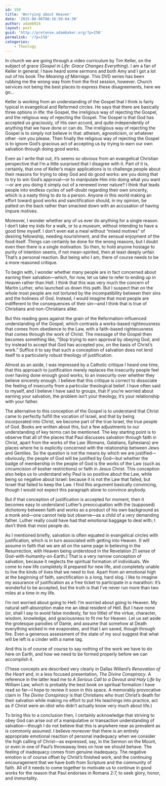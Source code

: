 ```yaml
---
id: 150
title: 'Worrying about Heaven'
date: '2015-08-06T08:16:50-04:30'
author: adamb924
layout: post
guid: 'http://pretense.adambaker.org/?p=150'
permalink: '/?p=150'
categories:
    - Theology
---
```


In church we are going through a video curriculum by Tim Keller, on the subject of grace (*Gospel in Life: Grace Changes Everything*). I am a fan of Keller in general; I have heard some sermons and both Amy and I got a lot out of his book *The Meaning of Marriage*. This DVD series has been rubbing me the wrong way from from the first session, however. Church services not being the best places to express these disagreements, here we go…

Keller is working from an understanding of the Gospel that I think is fairly typical in evangelical and Reformed circles. He says that there are basically three options in life: the Gospel, the irreligious way of rejecting the Gospel, and the religious way of rejecting the Gospel. The Gospel is that God has accepted us graciously, of His own accord, and quite independently of anything that we have done or can do. The irreligious way of rejecting the Gospel is to simply not believe in that: atheism, agnosticism, or whatever other -ism you please. Then finally the religious way of rejecting the Gospel is to ignore God’s gracious act of accepting us by trying to earn our own salvation through doing good works.

Even as I write that out, it’s seems so obvious from an evangelical Christian perspective that I’m a little surprised that I disagree with it. Part of it is, certainly, that one of Keller’s major applications is to challenge people about their reasons for trying to obey God and do good works: are you doing that to try to win God’s approval—or to manipulate Him into doing what you want—or are you doing it simply out of a renewed inner nature? I think that leads people into endless cycles of self-doubt regarding their own sincerity, which is a nasty thing to do to a person. Anyone in this world making an effort toward good works and sanctification should, in my opinion, be patted on the back rather than smacked down with an accusation of having impure motives.

Moreover, I wonder whether any of us ever do anything for a single reason. I don’t take my kids for a walk, or to a museum, without intending to have a good time myself. I don’t even eat a meal without “mixed motives” of desiring fellowship, needing nourishment, and the sensual enjoyment of the food itself. Things can certainly be done for the wrong reasons, but I doubt even then there is a single motivation. So then, to hold anyone hostage to purity of intention seems, if not mean-spirited, then at least deeply unfair. That’s a personal reaction. But being who I am, there of course needs to be a more reasoned critique.

To begin with, I wonder whether many people are in fact concerned about earning their salvation—which, for now, let us take to refer to ending up in Heaven rather than Hell. I think that this was very much the concern of Martin Luther, who launched us down this path. But I suspect that on the whole most people are not tortured by the incompatibility between their sins and the holiness of God. Instead, I would imagine that most people are indifferent to the consequences of their sin—and I think that is true of Christians and non-Christians alike.

But this reading goes against the grain of the Reformation-influenced understanding of the Gospel, which contrasts a works-based righteousness that comes from obedience to the Law, with a faith-based righteousness that comes through the work of Christ. The message of the Gospel then becomes something like, “Stop trying to earn approval by obeying God, and try instead to accept that God has accepted you, on the basis of Christ’s work.” Suffice it to say that such a conception of salvation does not lend itself to a particularly robust theology of justification.

Almost as an aside, I was impressed by a Catholic critique I heard one time, that this approach to justification merely replaces the insecurity people feel over having done enough good works, to an insecurity over whether they believe sincerely enough. I believe that this critique is correct to dissociate the feeling of insecurity from a particular theological belief. I have often said to myself, and I believe I have said to groups, that if you’re worried about earning your salvation, the problem isn’t your theology, it’s your relationship with your father.

The alternative to this conception of the Gospel is to understand that Christ came to perfectly fulfill the vocation of Israel, and that by being incorporated into Christ, we become part of the true Israel, the true people of God. Books are written about this, but a few adjustments to our understanding of key terms can be mentioned. The key starting point is to observe that all of the places that Paul discusses salvation through faith in Christ, apart from the works of the Law (Romans, Galatians, Ephesians) are places where he is explicitly concerned with the relationship between Jews and Gentiles. So the question is not the means by which we are justified—obviously, the people of God will be justified by God—but whether the badge of membership in the people of God is the works of the Law (such as circumcision of kosher restrictions) or faith in Jesus Christ. This conception also helps us to understand why Paul is so positive about the Law, while being so negative about Israel: because it is not the Law that failed, but Israel that failed to keep the Law. I find this argument basically convincing, though I would not expect this paragraph alone to convince anybody.

But if that conception of justification is accepted for moment, then it becomes easy to understand Luther’s preoccupation with the (supposed) dichotomy between faith and works as a product of his own background as a monk and—one cannot help but observe—as a child of a very demanding father. Luther really could have had that emotional baggage to deal with; I don’t think that most people do.

As I mentioned briefly, salvation is often equated in evangelical circles with justification, which is in turn associated with getting into Heaven. (I will assume in faith that we are all on the same page in believing in the Resurrection, with Heaven being understood in the Revelation 21 sense of God-with-humanity-on-Earth.) That is a very narrow conception of salvation, because it neglects the spiritual formation of individuals. We come to new life completely ill prepared for new life, and completely unable to live the kinds of lives that we need to live. Apart from an emotional high at the beginning of faith, sanctification is a long, hard slog. I like to imagine my assurance of justification as a free ticket to participate in a marathon: it’s wonderful to be accepted, but the truth is that I’ve never run more than two miles at a time in my life.

I’m not worried about going to Hell: I’m worried about going to Heaven. My natural self-absorption make me an ideal resident of Hell. But I have none (or, shall I say to avoid false modesty, far too little) of the virtue, character, wisdom, knowledge, and graciousness to fit me for Heaven. Let us set aside the grotesque parodies of Dante, and assume that somehow at Death everything wicked in me evaporates, and that I am saved, though through fire. Even a generous assessment of the state of my soul suggest that what will be left is a cinder with a name tag.

And this is of course of course to say nothing of the work we have to do here on Earth, and how we need to be formed properly before we can accomplish it.

(These concepts are described very clearly in Dallas Willard’s *Renovation of the Heart* and, in a less focused presentation, *The Divine Conspiracy*. A reference in the latter lead me to *A Serious Call to a Devout and Holy Life* by William Law, which is probably the best book on spiritual formation I have read so far—I hope to review it soon in this space. A memorably provocative claim in *The Divine Conspiracy* is that Christians who trust Christ’s death for their salvation while making no effort to put His teachings into practice, act as if Christ were an idiot who didn’t actually know very much about life.)

To bring this to a conclusion then, I certainly acknowledge that striving to obey God can arise out of a manipulative or transaction understanding of salvation—though I do not believe that this is anywhere near as prevalent as is commonly assumed. I believe moreover that there is an entirely appropriate emotional reaction of personal inadequacy when we consider the high calling of Christ—as expressed, say, in the Sermon on the Mount, or even in one of Paul’s throwaway lines on how we should behave. The feeling of inadequacy comes from genuine inadequacy. The negative emotion is of course offset by Christ’s finished work, and the continuing encouragement that we have both from Scripture and the community of faith. All of it needs to come together to motivate us to continue in good works for the reason that Paul endorses in Romans 2:7, to seek glory, honor, and immortality.